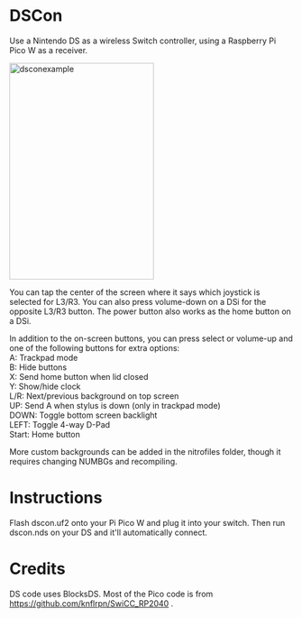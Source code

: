 # DSCon
Use a Nintendo DS as a wireless Switch controller, using a Raspberry Pi Pico W as a receiver.

<img width="256" height="384" alt="dsconexample" src="https://github.com/user-attachments/assets/2af56d77-2a48-4aa0-89d4-3239ed2ad310" />

You can tap the center of the screen where it says which joystick is selected for L3/R3. You can also press volume-down on a DSi for the opposite L3/R3 button.
The power button also works as the home button on a DSi.

In addition to the on-screen buttons, you can press select or volume-up and one of the following buttons for extra options:  
A: Trackpad mode  
B: Hide buttons  
X: Send home button when lid closed  
Y: Show/hide clock  
L/R: Next/previous background on top screen  
UP: Send A when stylus is down (only in trackpad mode)  
DOWN: Toggle bottom screen backlight  
LEFT: Toggle 4-way D-Pad  
Start: Home button  

More custom backgrounds can be added in the nitrofiles folder, though it requires changing NUMBGs and recompiling.

# Instructions

Flash dscon.uf2 onto your Pi Pico W and plug it into your switch. Then run dscon.nds on your DS and it'll automatically connect.

# Credits

DS code uses BlocksDS. Most of the Pico code is from https://github.com/knflrpn/SwiCC_RP2040 .
